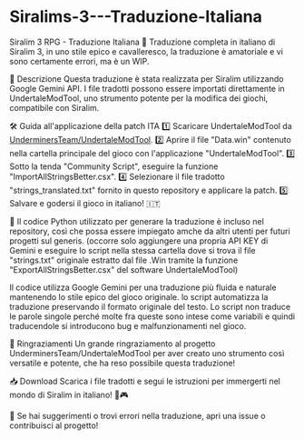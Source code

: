 # Siralims-3---Traduzione-Italiana
Siralim 3 RPG - Traduzione Italiana 
🔹 Traduzione completa in italiano di Siralim 3, in uno stile epico e cavalleresco, la traduzione è amatoriale e vi sono certamente errori, ma è un WIP.

📖 Descrizione
Questa traduzione è stata realizzata per Siralim utilizzando Google Gemini API. 
I file tradotti possono essere importati direttamente in UndertaleModTool, uno strumento potente per la modifica dei giochi, compatibile con Siralim.

🛠 Guida all'applicazione della patch ITA
1️⃣ Scaricare UndertaleModTool da [UnderminersTeam/UndertaleModTool](https://github.com/UnderminersTeam/UndertaleModTool).
2️⃣ Aprire il file "Data.win" contenuto nella cartella principale del gioco con l'applicazione "UndertaleModTool".
3️⃣ Sotto la tenda "Community Script", eseguire la funzione "ImportAllStringsBetter.csx".
4️⃣ Selezionare il file tradotto "strings_translated.txt" fornito in questo repository e applicare la patch.
5️⃣ Salvare e godersi il gioco in italiano! 🇮🇹

📜 Il codice Python utilizzato per generare la traduzione è incluso nel repository, così che possa essere impiegato amche da altri utenti per futuri progetti sul generis. (occorre solo aggiungere una propria API KEY di Gemini e eseguire lo script nella stessa cartella dove si trova il file "strings.txt" originale estratto dal file .Win tramite la funzione "ExportAllStringsBetter.csx" del software UndertaleModTool)

Il codice utilizza Google Gemini per una traduzione più fluida e naturale mantenendo lo stile epico del gioco originale.
lo script automatizza la traduzione preservando il formato originale del testo. Lo script non traduce le parole singole perché molte fra queste sono intese come variabili e quindi traducendole si introducono bug e malfunzionamenti nel gioco.

🙏 Ringraziamenti
Un grande ringraziamento al progetto UnderminersTeam/UndertaleModTool per aver creato uno strumento così versatile e potente, che ha reso possibile questa traduzione!

📥 Download
Scarica i file tradotti e segui le istruzioni per immergerti nel mondo di Siralim in italiano! 🚀🎮

📌 Se hai suggerimenti o trovi errori nella traduzione, apri una issue o contribuisci al progetto!
